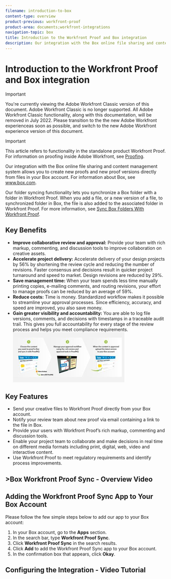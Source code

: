 ```yaml
---
filename: introduction-to-box
content-type: overview
product-previous: workfront-proof
product-area: documents;workfront-integrations
navigation-topic: box
title: Introduction to the Workfront Proof and Box integration
description: Our integration with the Box online file sharing and content management system allows you to create new proofs and new proof versions directly from files in your Box account. For information about Box, see www.box.com.
---
```


# Introduction to the Workfront Proof and Box integration

>[!IMPORTANT]
>
>You're currently viewing the Adobe Workfront Classic version of this document. Adobe Workfront Classic is no longer supported. All Adobe Workfront Classic functionality, along with this documentation, will be removed in July 2022. Please transition to the the new Adobe Workfront experienceas soon as possible, and switch to the new Adobe Workfront experience version of this document.

>[!IMPORTANT]
>
>This article refers to functionality in the standalone product Workfront Proof. For information on proofing inside Adobe Workfront, see [Proofing](../../../review-and-approve-work/proofing/proofing.md).

Our integration with the Box online file sharing and content management system allows you to create new proofs and new proof versions&nbsp;directly from files in your Box account. For information about Box, see www.box.com.

Our&nbsp;folder syncing functionality lets you&nbsp;synchronize a Box folder with a folder in Workfront Proof. When you add a file, or a new version of a file, to synchronized folder in Box, the file is also added to the associated folder in Workfront Proof. For more information, see [Sync Box Folders With Workfront Proof](../../../workfront-proof/wp-integrations/box/sycn-box-folder.md).

## Key Benefits

* **Improve collaborative review and approval:** Provide your team with rich markup, commenting, and discussion tools to improve collaboration on creative assets.
* **Accelerate project delivery:** Accelerate delivery of your design projects by 56% by shortening the review cycle and reducing the number of revisions. Faster consensus and decisions result in quicker project turnaround and speed to market. Design revisions are reduced by 29%.
* **Save management time:** When your team spends less time manually printing copies, e-mailing comments, and routing revisions, your effort to manage proofs can be reduced by an average of 59%.
* **Reduce costs:** Time is money. Standardized workflow makes it possible to streamline your approval processes. Since efficiency, accuracy, and speed are improved, you also save money.
* **Gain greater visibility and accountability:** You are able to log file versions, comments, and decisions with timestamps in a traceable audit trail. This gives you full accountability for every stage of the review process and helps you meet compliance requirements.  
  ![Box_and_ProofHQ_integration.jpg](assets/box-and-proofhq-integration-350x157.jpg)

## Key Features

* Send your creative files to Workfront Proof directly from your Box account.
* Notify your review team about new proof via email containing a link to the file in Box.
* Provide your users with Workfront Proof’s rich markup, commenting and discussion tools.
* Enable your project team to collaborate and make decisions in real time on different media formats including print, digital, web, video and interactive content.
* Use Workfront Proof to meet regulatory requirements and identify process improvements.

## >Box Workfront Proof Sync - Overview Video

<!--WRITER
<iframe class="vimeo-player_0" src="assets/61894774?" frameborder="0" allowfullscreen="1" width="560px" height="315px"></iframe>
-->

## Adding the Workfront Proof Sync App to Your Box Account

Please follow the few simple steps below to add our app to your Box account:

1. In your Box account, go to the **Apps** section.
1. In the search bar, type **Workfront Proof Sync**.
1. Click **Workfront Proof Sync** in the search results.
1. Click **Add** to add the Workfront Proof Sync app to your Box account.
1. In the confirmation box that appears, click **Okay**.

## Configuring the Integration - Video Tutorial

<!--WRITER
<iframe class="vimeo-player_0" src="assets/60652062?" frameborder="0" allowfullscreen="1" width="560px" height="315px"></iframe>
--> 
